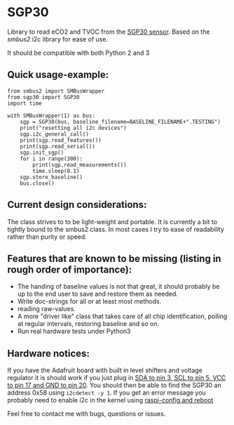 SGP30
=========

Library to read eCO2 and TVOC from the [SGP30 sensor](https://www.sensirion.com/fileadmin/user_upload/customers/sensirion/Dokumente/9_Gas_Sensors/Sensirion_Gas_Sensors_SGP30_Datasheet_EN.pdf). Based on the _smbus2_ i2c library for ease of use.

It should be compatible with both Python 2 and 3

Quick usage-example:
--------------------

    from smbus2 import SMBusWrapper
    from sgp30 import SGP30
    import time
    
    with SMBusWrapper(1) as bus:
        sgp = SGP30(bus, baseline_filename=BASELINE_FILENAME+".TESTING")
        print("resetting all i2c devices")
        sgp.i2c_general_call()
        print(sgp.read_features())
        print(sgp.read_serial())
        sgp.init_sgp()
        for i in range(300):
			print(sgp.read_measurements())
			time.sleep(0.1)
		sgp.store_baseline()
        bus.close()

Current design considerations:
------------------------------
The class strives to to be light-weight and portable. It is currently a bit to tightly bound to the smbus2 class. In most cases I try to ease of readability rather than purity or speed.

Features that are known to be missing (listing in rough order of importance):
-----------------------------------------------------------------------------
* The handing of baseline values is not that great, it should probably be up to the end user to save and restore them as needed.
* Write doc-strings for all or at least most methods.
* reading raw-values.
* A more "driver like" class that takes care of all chip identification, polling at regular intervals, restoring baseline and so on.
* Run real hardware tests under Python3

Hardware notices:
-----------------
If you have the Adafruit board with built in level shifters and voltage regulator it is should work if you just plug in [SDA to pin 3, SCL to pin 5, VCC to pin 17 and GND to pin 20](https://pinout.xyz/pinout/i2c). You should then be able to find the SGP30 an address 0x58 using `i2cdetect -y 1`. If you get an error message  you probably need to enable i2c in the kernel using  [raspi-config and reboot](https://learn.sparkfun.com/tutorials/raspberry-pi-spi-and-i2c-tutorial>)


Feel free to contact me with bugs, questions or issues.

